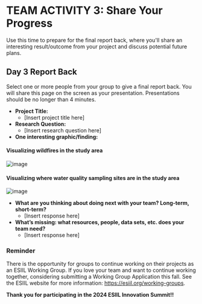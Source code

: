 # TEAM ACTIVITY 3: Share Your Progress

Use this time to prepare for the final report back, where you'll share an interesting result/outcome from your project and discuss potential future plans.

## Day 3 Report Back
Select one or more people from your group to give a final report back. You will share this page on the screen as your presentation. Presentations should be no longer than 4 minutes.

- **Project Title:**
    - [Insert project title here]
- **Research Question:**
    - [Insert research question here]
- **One interesting graphic/finding:**
#### Visualizing wildfires in the study area
![image](https://github.com/CU-ESIIL/Innovation-Summit-2024__13_Using-AI-to-understand-environmental-change/assets/124633666/eac0f872-35d4-40e0-8994-f1e0698a3d29)
#### Visualizing where water quality sampling sites are in the study area
![image](https://github.com/CU-ESIIL/Innovation-Summit-2024__13_Using-AI-to-understand-environmental-change/assets/124633666/86010333-bb1c-4e4a-a07b-f9f2c3ea15e0)

- **What are you thinking about doing next with your team? Long-term, short-term?**
    - [Insert response here]
- **What’s missing: what resources, people, data sets, etc. does your team need?**
    - [Insert response here]


### Reminder
There is the opportunity for groups to continue working on their projects as an ESIIL Working Group. If you love your team and want to continue working together, considering submitting a Working Group Application this fall. See the ESIIL website for more information: <https://esiil.org/working-groups>.

**Thank you for participating in the 2024 ESIIL Innovation Summit!!**

